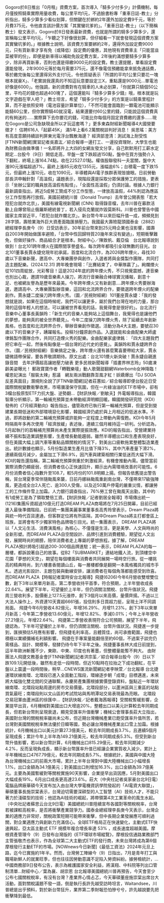 Gogoro於8日推出「0月租」資費方案，首次導入「騎多少付多少」計價機制，每月僅按照騎乘實際用量收費，每公里平均1元，不過臉書粉專「重車日誌-教士」分析指出，騎多少算多少看似划算，但關鍵在於綁約2年還外加設定費9千元，等於月費375元，令他直言該計價方案「其實蠻坑爹的」。「重車日誌-教士」（以下簡稱教士）發文表示，Gogoro於8日發表最新資費，也就是所謂的騎多少算多少，還宣稱每公里平均1元，「乍聽之下好像很划算，但仔細看一下就會發現這個資費方案其實蠻坑爹的。」根據教士說明，該資費方案要綁約2年，還得外加設定費9000元，只有買新車才享有免（或降低）設定費的優惠，其他現有資費車主「只能當韭菜被宰的份」，即便是新車得以補助免設定費方案，2年後約滿想要騎多少算多少，除非再買新車，否則也還是得繳9000元的設定費。教士還提醒，單看設定費還能發現，2年9000元等於每月需要375元，還不像電信預繳能拿來抵免通話費，等於繳完後每公里還得另外支付1元，令他質疑表示「所謂的平均1公里只要花一塊根本就豪X」、「老實說我還真的不知這玩意要設定三X，重點還是9000元…單電池好像是6000」。他強調，新的資費對有在騎車的人未必划算，「你就算只騎個50公里，平均花的錢也超過400塊了，這個還能叫『騎多少算多少錢』哦，根本就是玩文字遊戲在宰人吧？」教士坦言，希望「騎多少付多少」的方案是以騎乘里程計算，而不是依照安時（電池容量計算單位），「不然可能會面臨到一顆電池可能顯示能騎60公里，但你實際騎40就沒電，結果還要付60公里的錢，只能說這個資費真的有夠迷的……實際算下去你要花的錢，可能比你每個月固定資費繳的還多……現在Gogoro是公司急缺現金所以才玩這套嗎？」更多東森財經新聞報導4大國營要徵才！ 估聘616人「起薪45K」 滿5年上看6.2萬關稅談判好消息！ 吳思瑤：美方有高度意願持續談判屏東光電浮台飄散海邊？ 經濟部澄清：測試海上耐受性[FTNN新聞網]實習記者吳嘉汯／綜合報導一邊打工、一邊投資理財，大學生也能為財務自由做準備！一名即將升上大四的女網友發文分享，自己默默用打工薪水定期定...台股今（9日）開低走高，早盤一度下跌超過150點，盤中在買方強勢介入下翻紅，終場上漲164.74點，收在22527.01點。權值股聯發科一夫當關，盤中大漲90元漲幅超過7%，最終上漲85元收在1355元，漲幅逾6%；台積電一度下跌15元，但最終上漲10元，收在1090元，半導體與AI電子族群表現皆搶眼。日前勞動部長洪申翰針對「高溫假」議題表示，現階段還是採取分眾保護勞工的措施，更表示「坐辦公室的職員放高溫假有點怪」，「全面性高溫假」仍須討論。根據人力銀行最新調查指出，將近5成勞工贊成不分工作型態，一律放高溫假，44%則認為應區分工作型態再行放假。美國前總統川普（Donald Trump）去年曾公開表態「若大陸犯台就炸北京」，美國有線電視新聞網 (CNN) 取得錄音檔，去年川普在募款活動上自爆曾阻止俄羅斯總統普丁，若入侵烏克蘭就炸毀莫斯科。川普也曾警告中國國家主席習近平，「若犯台就炸爛北京」。新台幣今年以來巨幅升值一成，頻頻見到28字頭，壽險業海外巨大資產面臨匯損壓力。我國最大壽險龍頭國泰金（2882）總經理李長庚今（9）日受訪表示，30年前台幣來到25元時企業也沒影響，國壽自2003年開始做匯率避險，「台幣中性回歸特質20幾年來沒有變過」，短期衝擊難免，但做好操作、商品組合才是根本。財經中心／陳致帆、戴亞倫　台北報導說到做到！台北101跨年煙火在國際間享譽盛名，每次跨年都吸引全球無數的目光。台北101董事長賈永婕兌現年初承諾，首度和北流合作，為2026跨年煙火，尋找30歲以下音樂新聲，邀高中、大專樂團參與創作，入選者將與金獎製作團隊，共同打造主題配樂。(2024.12.31) 跨年晚會現場：「比賽結束了，中華隊贏了」。絢爛煙火從101四周綻放，光彩奪目！這是2024年底的跨年煙火秀，不只視覺震撼，連音樂也別出心裁，邀請19歲音樂素人操刀，將流行音樂融合棒球實況播報，創意十足、也被網友譽為是歷年來最美。今年跨年煙火又有新創意....跨年煙火秀要辦海選，邀請高中、大專樂團製辦音樂，這回和北流跨界合作，要徵選跨年煙火的配樂創作。賈永婕二度操刀跨年煙火秀。（圖／民視財經網）101董座賈永婕：「我的發想就是說，如果在這個時候呢，我們可以讓更多，屬於我們台灣在地的力量，那台灣的這個年輕人的想法，可以讓被世界看見的話，我覺得會是很好的」。台北流行音樂中心董事長黃韻玲：「新生代的音樂人能夠站上這個舞台，我覺得也是讓他們的夢想，能夠真的被全世界聽見」。今年二度操刀跨年煙火秀，除了延續去年創新風格，也首度和北流跨界合作，舉辦音樂創作徵選。活動分為4大主題，要號召30歲以下的音樂才子，踴躍報名。投稿1分鐘原創作品。入選就能和金曲配樂大師盧律銘製作團隊合作，共同打造煙火秀的配樂。金曲配樂家盧律銘︰「四大主題我們把它串在一起，然後有點像是一個台灣的近代史的感覺」。黃韻玲和賈永婕跨界合作。（圖／民視財經網）音樂搞定之後，跨年煙火還有甚麼驚喜要帶給大家，賈永婕微語帶保留，要各界敬請期待。原文出處：台北101煙火新突破！賈永婕自親進錄音間　去年評價超高讓她壓力破表 更多民視新聞報導「插畫界林志玲」50歲凍齡美姿曝光！ 郵政寶寶作者「轉戰樂壇」動人歌聲甜翻網Waterbomb女神降臨！權恩妃演出「服裝太辣」惹議　網友兩派戰翻靠澎風才紅！妖嬌爆出「DJ SODA反差真面目」潛規則全說了[FTNN新聞網]記者莊蕙如／綜合報導即便台股近日受國際關稅變數衝擊收黑，市場瀰漫保守氛圍，但在一片綠油油的ETF市場中，卻有3檔台股原型ETF力抗大盤、逆勢翻...【財訊快報／劉敏夫】外電報導指出，韓國智庫分析顯示，第一輪補充預算並未帶動經濟明顯回暖。韓國開發研究院（KDI）發佈的《7月經濟動向》報告指出，儘管政府已執行第一輪補充預算，但是受到營建業長期低迷和外部環境惡化影響，韓國經濟仍處於與上月相近的低迷水準。不過，即將啟動的第二輪補充預算或許能夠一定程度上帶動內需復甦。KDI今年5月時隔兩年多再次使用「經濟放緩」表述後，連續三個月維持這一研判。分析認為，5月起執行的首輪補充預算尚未產生實際提振效應。KDI的報告指出，受營建業持續不振和製造業調整影響，生產增長動能趨弱。雖然半導體出口和生產表現良好，但在美國大幅上調汽車等重點品類關稅的情況下，對美出口疲軟拖累整體製造業產出。統計數據也顯示，5月份製造業生產月比值下降3%，其中汽車產量下滑2%，連續兩個月減少，金屬加工下滑6.9%，因汽車與建築相關行業低迷而大幅下滑。KDI的報告還指稱，第二輪補充預算側重於刺激經濟，有機會推動內需。儘管當前實際消費仍顯疲弱，但消費者信心正快速回升，顯示出內需環境改善的可能性。6月份消費者信心指數升至108.7，較5月份的101.8明顯上揚。但報告依舊提出警告稱，貿台灣夏季常伴隨颱風來襲，日前丹娜絲颱風重創南台灣，不僅帶來17級強陣風，更造成全台2人死亡、逾300人受傷，以及近50萬戶停電的嚴重災情，都讓勞工的工作條件雪上加霜。人力銀行調查指出，76%勞工曾在颱風天出勤，其中約有1成勞工是為了領取雙倍工資。【財訊快報／記者劉居全報導】市場傳出統一(1216)集團斥資超過10億元打造DREAM PLAZA商場將在7月25日開幕，目前已經進入最後準備階段。日前統一集團美麗事業董事長高秀玲曾表示，Dream Plaza將與統一時代百貨連通，但客群定位將有所區隔，其中Dream Plaza將主打都會區上班族，並將會有不少獨家特色品牌吸引目光。統一集團表示， DREAM PLAZA將以「人文沁生活、消費演風格」為核心，不僅僅是生活，更是美學、人文與時尚的全新形塑。而DREAM PLAZA自空間設計、品牌引進到消費體驗，期望從人文出發，展開時尚的翅膀，陪伴消費者走上專屬的夢想旅程。據了解，DREAM PLAZA預計將吸引超過200-300個品牌進駐；統一表示，DREAM PLAZA的每一層樓，都訴說著自己的故事。從B2「SUBMARKET」連結地鐵人流，到頂樓空中花園「夢想的天空」，期望在每個樓面與消費者共同展開一場時空行旅。從一樓挑高的精典時尚，到六樓書香閱讀山丘，每一層樓都像是翻開一本風格獨具的城市手札。透過光影設計、主題包裝與動線安排，讓消費者在每個角落都能感受到欣喜。而DREAM PLAZA【時報記者葉時安台北報導】飛捷(6206)今年6月營收雙增雙位數，創下3年以來單月新高，第二季營收持平首季，符合預期，上半年營收成長22.64%。展望下半年，可望優於上半年，但仍須關注關稅、台幣升值狀況。飛捷周三營收利多，股價衝上127.5元漲停，創下3個月以來高價，量價齊揚。不過以三大法人操作上，外資連10天賣超6661張，投信則多日買超力挺，呈現土洋不同調局面。 飛捷今年6月營收4.82億元，年增36.29%、月增11.23%，創下3年以來單月新高；今年第二季營收13.60億元，年增12.82%、季減0.01%；今年上半年營收27.21億元，年增22.64%。 飛捷第二季營收表現符合公司預期，展望下半年，飛捷認為，下半年可望優於上半年，但仍須關注關稅、台幣升值狀況。飛捷進一步提到，匯損預估5月應有影響，但飛捷毛利率高，且體質佳，尚可承擔範圍，飛捷也積極以業績彌補毛利額影響。 飛捷在手專案量能翻倍至約60個，不過案子談完仍需樣品、設計、開模等，發酵仍待今年下半年之後。飛捷董事長林大成日前提到，這半年歐洲斬獲不少，東歐、中東、印度也有著墨，但整體量能暫不夠大。 由財團法人飛捷文教基金會[FTNN新聞網]記者洪宗荃／綜合報導台股今（9）日以下跌109.1元開低後，雖然有走低一段時間，但近10點時在拉抬之下成功翻紅，在平盤以上震盪一段時間後，稍早...CNEWS匯流新聞網記者李映萱／台北報導 台北捷運環狀線南環、北環段已進入全面動工階段，環線逐步朝「成環」目標邁進，未來將大幅強化雙北間的交通聯繫。永慶房產集團根據實價登錄資料，盤點近一年環狀線南環、北環段站點周邊的房市交易價量。北環段部分，以蘆洲區與三重區的站點買氣最旺；南環段則以文山區的考試院站與馬明潭站交易表現最為亮眼。 北環段交易冠軍由蘆洲區的徐匯中...【財訊快報／記者戴海茜報導】受關稅暫緩影響，企業提早出貨，6月機械對美國出口大增逾20%，整體出口以美元計算較去年同期成長，但若新台幣則呈現衰退，顯見受匯率升值衝擊；機械公會理事長莊大立指出，美國對台灣的關稅稅率雖尚未公布，但近期台灣機械產業已飽受匯率升值所苦，若台灣對美國關稅稅率無法優於日韓等國，勢必讓台灣機械產業出口雪上加霜。根據統計，6月機械出口以美元計算27.3億美元，較去年同期成長3.7%，且連續5個月呈現成長；累計今年上半年為149.21億美元，較去年同期成長5.3%。但受到新台幣升值影響，若以新台幣計算，6月機械出口815.29億元，較去年同期減少4.2%，反而呈現負成長，顯示新台幣匯率升值已經讓企業實質收入減少。累計上半年機械出口4767.79億元，較去年同期成長5.7%。根據統計，美國與中國大陸為台灣機械出口的前兩大市場，累計上半年台灣對中國大陸機械出口小幅增長1.1%，出口金額為34.1億美元；對美國出口則增加16.3%，出口金額為39.7億美元。主要為美國暫緩對等關稅實施90天影響，企業提早出貨因應，5月對美國出口大幅成長19%，6月出口成長更高達23.6%。莊大（中央社記者吳家豪台北9日電）電腦品牌廠華碩今天宣布加入由台灣大學電機資訊學院發起的「AI電資大聯盟」，華碩董事長施崇棠表示，台灣迫切需要深耕型的人工智慧（AI）技術人才，不能只著力於淺碟型的技術；他認為AI技術的崛起，將帶領第4次工業革命的風生水起。（中央社記者蘇思云台北9日電）美國總統川普陸續宣布各國對等關稅稅率，台灣若被課較高稅率，是否將衝擊產業競爭力。國泰金總經理李長庚今天表示，台灣企業的適應力非常好，關稅政策短期可能帶來衝擊，但中長期企業發展應可順利過關，對企業適應力與創新力充滿信心。全球‭ETF‭‬格局正在快速變化，主動式‭ETF‬快速興起，亞太區主動式 ETF 規模年複合增長率達 53% ，成長速度超越美國。摩根資產管理今‭（9）‬日發布台灣版的《‭ETF‭環球市場縱覽》，摩根投信‭通路‬業‭務部門‬主管‭張敬杰也表示，作為全球‬第二大‬‬主動式‭ETF‭的發‭行商，未來台灣將成為第6個摩根發行主動ETF的市場。[NOWnews今日新聞]《最低工資法》2024年元旦上路，迄今已實施約1年半。然而，台灣勞工陣線今（9）日指出，7月是青年打工與職場新鮮人的就業旺季，但也往往因勞動意識不足陷入勞資糾紛。據勞檢統計，...中國商務部9日發布公告，表示為維護國家安全利益，將漢翔、中科院等列出口管制清單...財經中心／葉為襄、胡崇恩 台北報導美國總統川普再預告，今天會至少公布七國關稅稅率，有沒有台灣？產業界心情忐忑，今天華碩董座施崇棠出席台大活動，面對關稅議題不發一語，倒是執行長許先越受訪時坦言，Waitandsee，川普總是出乎預料，對於新台幣狂升，業界第二季財報恐怕慘兮兮，許先越說要先把衝擊降到最低。